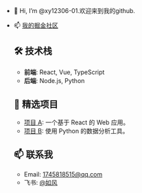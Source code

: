 - 👋 Hi, I’m @xy12306-01.欢迎来到我的github.
- 📫 [我的掘金社区](https://juejin.cn/user/2232425500384467/posts)


   ## 🛠️ 技术栈
   - **前端**: React, Vue, TypeScript
   - **后端**: Node.js, Python

   ## 🌟 精选项目
   - [项目 A](xy12306-01.github.io): 一个基于 React 的 Web 应用。
   - [项目 B](链接): 使用 Python 的数据分析工具。

   ## 📫 联系我
   - Email: 1745818515@qq.com
   - 飞书: [@如风]( https://www.feishu.cn/invitation/page/add_contact/?token=093ue1bb-a775-4ec4-bb54-5359370c177d&amp;unique_id=Soq-NlmZE9hy6VG-BzpSnw==)
